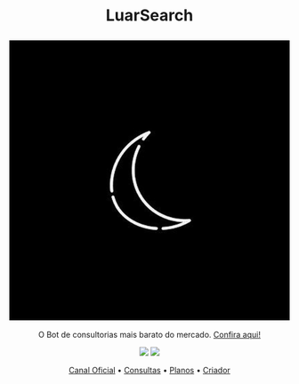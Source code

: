 # <p align="center">LuarSearch

<p align="center">
  <img src="https://github.com/LuarSearch/LuarSearch/blob/main/asserts/luar.jpg">
</p>

<p align="center">O Bot de consultorias mais barato do mercado. <a href="https://t.me/luarsearchbot">Confira aqui!</a>

<div align="center">
  <img src="https://img.shields.io/badge/Ruby-CC342D?style=for-the-badge&logo=ruby&logoColor=white">
  <img src="https://img.shields.io/badge/Python-14354C?style=for-the-badge&logo=python&logoColor=white">

<p align="center">
  <a href="https://t.me/luarsearchxd">Canal Oficial</a> •
  <a href="https://github.com/LuarSearch/LuarSearch/blob/main/consultas/main.md">Consultas</a> •
  <a href="https://github.com/LuarSearch/LuarSearch/blob/main/planos.md">Planos</a> •
  <a href="https://github.com/Kiny-Kiny">Criador</a>
</p>

